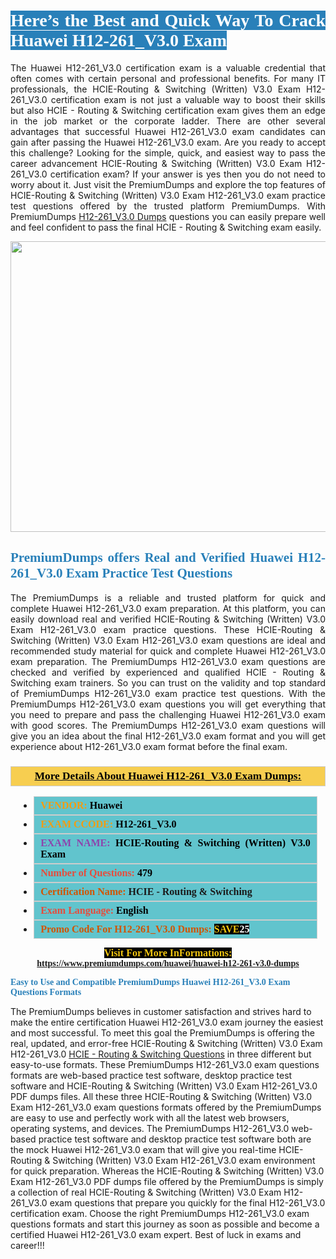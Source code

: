 <h1 style="text-align: justify;"><span style="color:#ffffff;"><span style="font-family:Georgia,serif;"><strong><span style="background-color:#2980b9;">Here’s the Best and Quick Way To Crack Huawei H12-261_V3.0 Exam</span></strong></span></span></h1>

<p style="text-align: justify;">The Huawei H12-261_V3.0 certification exam is a valuable credential that often comes with certain personal and professional benefits. For many IT professionals, the HCIE-Routing & Switching (Written) V3.0 Exam H12-261_V3.0 certification exam is not just a valuable way to boost their skills but also HCIE - Routing & Switching certification exam gives them an edge in the job market or the corporate ladder. There are other several advantages that successful Huawei H12-261_V3.0 exam candidates can gain after passing the Huawei H12-261_V3.0 exam. Are you ready to accept this challenge? Looking for the simple, quick, and easiest way to pass the career advancement HCIE-Routing & Switching (Written) V3.0 Exam H12-261_V3.0 certification exam? If your answer is yes then you do not need to worry about it. Just visit the PremiumDumps and explore the top features of HCIE-Routing & Switching (Written) V3.0 Exam H12-261_V3.0 exam practice test questions offered by the trusted platform PremiumDumps. With PremiumDumps <a href="https://www.premiumdumps.com/huawei/huawei-h12-261-v3.0-dumps">H12-261_V3.0 Dumps</a> questions you can easily prepare well and feel confident to pass the final HCIE - Routing & Switching exam easily.</p>

<p style="text-align: center;"><a href="https://www.premiumdumps.com/huawei/huawei-h12-261-v3.0-dumps"><img alt="" src="https://i.imgur.com/KJGzbJ2.jpeg" style="width: 700px; height: 465px;" /></a></p>

<h2 style="text-align: justify;"><span style="color:#2980b9;"><span style="font-family:Georgia,serif;"><strong>PremiumDumps offers Real and Verified Huawei H12-261_V3.0 Exam Practice Test Questions</strong></span></span></h2>

<p style="text-align: justify;">The PremiumDumps is a reliable and trusted platform for quick and complete Huawei H12-261_V3.0 exam preparation. At this platform, you can easily download real and verified HCIE-Routing & Switching (Written) V3.0 Exam H12-261_V3.0 exam practice questions. These HCIE-Routing & Switching (Written) V3.0 Exam H12-261_V3.0 exam questions are ideal and recommended study material for quick and complete Huawei H12-261_V3.0 exam preparation. The PremiumDumps H12-261_V3.0 exam questions are checked and verified by experienced and qualified HCIE - Routing & Switching exam trainers. So you can trust on the validity and top standard of PremiumDumps H12-261_V3.0 exam practice test questions. With the PremiumDumps H12-261_V3.0 exam questions you will get everything that you need to prepare and pass the challenging Huawei H12-261_V3.0 exam with good scores. The PremiumDumps H12-261_V3.0 exam questions will give you an idea about the final H12-261_V3.0 exam format and you will get experience about H12-261_V3.0 exam format before the final exam.</p>

<h3 style="background: #f7ce50; border: 1px solid rgb(204, 204, 204); padding: 5px 10px; text-align: center;"><span style="font-family:Georgia,serif;"><u><u><span style="color:#000000;"><span style="font-size:11pt"><span style="line-height:normal"><b><span style="font-size:13.0pt"><span cambria="">More Details About Huawei H12-261_V3.0 Exam Dumps:</span></span></b></span></span></span></u></u></span></h3>

<ul>
	<li style="margin:0cm 10pt">
	<div style="background:#61c4cd; border: 1px solid rgb(204, 204, 204); padding: 5px 10px; text-align: justify;"><span style="font-family:Georgia,serif;"><span style="font-size:11pt"><span style="line-height:normal"><b><span style="font-size:12.0pt"><span new="" roman="" times=""><span style="color:#f39c12;">VENDOR:</span> <span style="color:#000000;">Huawei</span></span></span></b></span></span></span></div>
	</li>
	<li style="margin:0cm 10pt">
	<div style="background: #61c4cd; border: 1px solid rgb(204, 204, 204); padding: 5px 10px; text-align: justify;"><span style="font-family:Georgia,serif;"><span style="font-size:11pt"><span style="line-height:normal"><b><span style="font-size:12.0pt"><span new="" roman="" times=""><span style="color:#f39c12;">EXAM CCODE:</span> <span style="color:#000000;">H12-261_V3.0</span></span></span></b></span></span></span></div>
	</li>
	<li style="margin:0cm 10pt">
	<div style="background: #61c4cd; border: 1px solid rgb(204, 204, 204); padding: 5px 10px; text-align: justify;"><span style="font-family:Georgia,serif;"><span style="font-size:11pt"><span style="line-height:normal"><b><span style="font-size:12.0pt"><span new="" roman="" times=""><span style="color:#8e44ad;">EXAM NAME:</span> <span style="color:#000000;">HCIE-Routing & Switching (Written) V3.0 Exam</span></span></span></b></span></span></span></div>
	</li>
	<li style="margin:0cm 10pt">
	<div style="background: #61c4cd; border: 1px solid rgb(204, 204, 204); padding: 5px 10px;"><span style="font-family:Georgia,serif;"><span style="font-size:11pt"><span style="line-height:normal"><b><span style="font-size:12.0pt"><span new="" roman="" times=""><span style="color:#e74c3c;">Number of Questions:</span><span style="color:#000000;"><span style="color:#f1c40f;"> </span>479</span></span></span></b></span></span></span></div>
	</li>
	<li style="margin:0cm 10pt">
	<div style="background: #61c4cd; border: 1px solid rgb(204, 204, 204); padding: 5px 10px; text-align: justify;"><span style="font-family:Georgia,serif;"><span style="font-size:11pt"><span style="line-height:normal"><b><span style="font-size:12.0pt"><span new="" roman="" times=""><span style="color:#d35400;">Certification Name:</span> HCIE - Routing & Switching</span></span></b></span></span></span></div>
	</li>
	<li style="margin:0cm 10pt">
	<div style="background: #61c4cd; border: 1px solid rgb(204, 204, 204); padding: 5px 10px; text-align: justify;"><span style="font-family:Georgia,serif;"><span style="font-size:11pt"><span style="line-height:normal"><b><span style="font-size:12.0pt"><span new="" roman="" times=""><span style="color:#e74c3c;">Exam Language:</span> <span style="color:#000000;">English</span></span></span></b></span></span></span></div>
	</li>
	<li style="margin:0cm 10pt">
	<div style="background: #61c4cd; border: 1px solid rgb(204, 204, 204); padding: 5px 10px;"><span style="font-family:Georgia,serif;"><span style="font-size:11pt"><span style="line-height:normal"><b><span style="font-size:12.0pt"><span new="" roman="" times=""><span style="color:#d35400;">Promo Code For H12-261_V3.0 Dumps:</span><span style="color:#f1c40f;"> <span style="background-color:#000000;">SAVE</span></span><span style="color:#ffffff;"><span style="background-color:#000000;">25</span></span></span></span></b></span></span></span></div>
	</li>
</ul>

<p style="text-align: center;"><span style="font-family:Georgia,serif;"><strong><span style="font-size:16px;"><span style="color:#f1c40f;"><span style="background-color:#000000;">Visit For More InFormations:</span></span></span> <a href="https://www.premiumdumps.com/huawei/huawei-h12-261-v3.0-dumps">https://www.premiumdumps.com/huawei/huawei-h12-261-v3.0-dumps</a></strong></span></p>

<p><span style="color:#2980b9;"><span style="font-family:Georgia,serif;"><strong><strong><strong>Easy to Use and Compatible PremiumDumps Huawei H12-261_V3.0 Exam Questions Formats</strong></strong></strong></span></span></p>

<p>The PremiumDumps believes in customer satisfaction and strives hard to make the entire certification Huawei H12-261_V3.0 exam journey the easiest and most successful. To meet this goal the PremiumDumps is offering the real, updated, and error-free HCIE-Routing & Switching (Written) V3.0 Exam H12-261_V3.0 <a href="https://www.premiumdumps.com/huawei/hcie-dumps">HCIE - Routing & Switching Questions</a> in three different but easy-to-use formats. These PremiumDumps H12-261_V3.0 exam questions formats are web-based practice test software, desktop practice test software and HCIE-Routing & Switching (Written) V3.0 Exam H12-261_V3.0 PDF dumps files. All these three HCIE-Routing & Switching (Written) V3.0 Exam H12-261_V3.0 exam questions formats offered by the PremiumDumps are easy to use and perfectly work with all the latest web browsers, operating systems, and devices. The PremiumDumps H12-261_V3.0 web-based practice test software and desktop practice test software both are the mock Huawei H12-261_V3.0 exam that will give you real-time HCIE-Routing & Switching (Written) V3.0 Exam H12-261_V3.0 exam environment for quick preparation. Whereas the HCIE-Routing & Switching (Written) V3.0 Exam H12-261_V3.0 PDF dumps file offered by the PremiumDumps is simply a collection of real HCIE-Routing & Switching (Written) V3.0 Exam H12-261_V3.0 exam questions that prepare you quickly for the final H12-261_V3.0 certification exam. Choose the right PremiumDumps H12-261_V3.0 exam questions formats and start this journey as soon as possible and become a certified Huawei H12-261_V3.0 exam expert. Best of luck in exams and career!!!</p>
